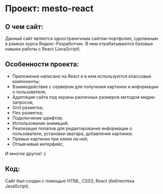 # Проект: mesto-react

## О чем сайт:

Данный сайт является одностраничным сайтом-портфолио, сделанным в рамках курса Яндекс-Разработчик.
В нем отрабатываются базовые навыки работы с React (JavaScript).

## Особенности проекта:

* Приложение написано на React и в нем используются классовые компоненты;
* Взаимодействие с сервером для получения картинок и информации о пользователе;
* Адаптация сайта под экраны различных размеров методом медиа-запросов;
* Grid разметка;
* Flex разметка;
* Подключение шрифтов;
* Использование анимаций;
* Реализация попапов для редактирования информации о пользователе, установки аватара, добавления картинки;
* Превью картинки при клике на неё;
* Отзывчивый интерфейс;

И многое другое! :)

## Код:

Сайт был создан с помощью HTML, CSS3, React (библеотека JavaScript).
